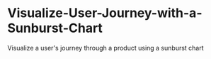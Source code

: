 # Visualize-User-Journey-with-a-Sunburst-Chart
Visualize a user's journey through a product using a sunburst chart
